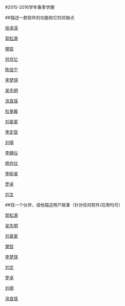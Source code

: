 #2015-2016学年春季学期
 
 
##描述一款软件的功能和它的优缺点

 
[徐泽深](https://github.com/futuer2015/study/blob/master/first%20homeword.md) 

[郭松源](https://github.com/Adaguoguo/ada1st/blob/master/%E4%BD%9C%E4%B8%9A.md)
 
[樊锟](https://github.com/Emily1221/Angela/blob/master/software.md)
 
[何京忆](https://github.com/901102/A-brief-introduction-to-Kugou.md/blob/master/README.md)
 
[陈佳宁](https://github.com/Bob31/SETest/blob/master/Something%20about%20Google%20Chome.md)
 
[李梦琪](https://github.com/12345678900000000/Software/blob/master/NetEase%20Cloud%20Music.md)

[吴先明](https://github.com/wxm123456789/-Receipt-box--201434023/blob/master/Receipt-box.md)

[涂宣瑶](https://github.com/Tumipiaoyao/gnocchi/blob/master/%E4%BD%9C%E4%B8%9A1.md)

[杜旻羲](https://github.com/Ritahaha/biubiubiu/blob/master/Something%20for%20QQ.md)

[刘翠翠](https://github.com/Erin123456/ae/blob/master/What%20I%20need%20more%20about%20Photoshop%20CS6.md)

[李定容](https://github.com/Jason34068/SETest/blob/master/Thinkings%20about%20%22Wallpapers%22.md)

[刘晴](https://github.com/carolinelllqqq/sina-weibo/blob/master/sina.md)

[李婧仪](https://github.com/dlutljy/my-first-homework/blob/master/WeChat%20from%20Tencent.md)

[杨作壮](https://github.com/Yzz21/thunder/blob/master/杨作壮作业.md)

[李昕睿](https://github.com/LIXINRUI0801/Introduction-to-Youdao/blob/master/README.md)

[罗卓](https://github.com/2014barbara/Software-Engineering-1/blob/master/Software%20Engineering.md)

[刘文](https://github.com/dbfcb/software-2/blob/master/A%20few%20things%20about%20Mobile%20Banking%20Service.md)

##找一个伙伴，请他描述用户故事（针对任何软件/应用均可）

[郭松源](https://github.com/Adaguoguo/ada1st/blob/master/%E7%94%A8%E6%88%B7%E6%95%85%E4%BA%8B.md)

[吴先明](https://github.com/wxm123456789/201434023.md/blob/master/吴先明（用户故事）.md)

[刘翠翠](https://github.com/Erin123456/Erin/blob/master/Homework2.md)

[樊锟](https://github.com/Emily1221/the-user-story/blob/master/user%20story.md)

[李梦琪](https://github.com/12345678900000000/Software/blob/master/%E7%94%A8%E6%88%B7%E6%95%85%E4%BA%8B.md)

[刘文](https://github.com/dbfcb/software-2/blob/master/用户故事.md)

[罗卓](https://github.com/2014barbara/Software-Engineering-1/blob/master/%E7%94%A8%E6%88%B7%E6%95%85%E4%BA%8B.md)

[刘晴](https://github.com/carolinelllqqq/users-stories/blob/master/用户故事.md)

[涂宣瑶](https://github.com/Tumipiaoyao/gnocchi/blob/master/%E7%94%A8%E6%88%B7%E6%95%85%E4%BA%8B.md)


